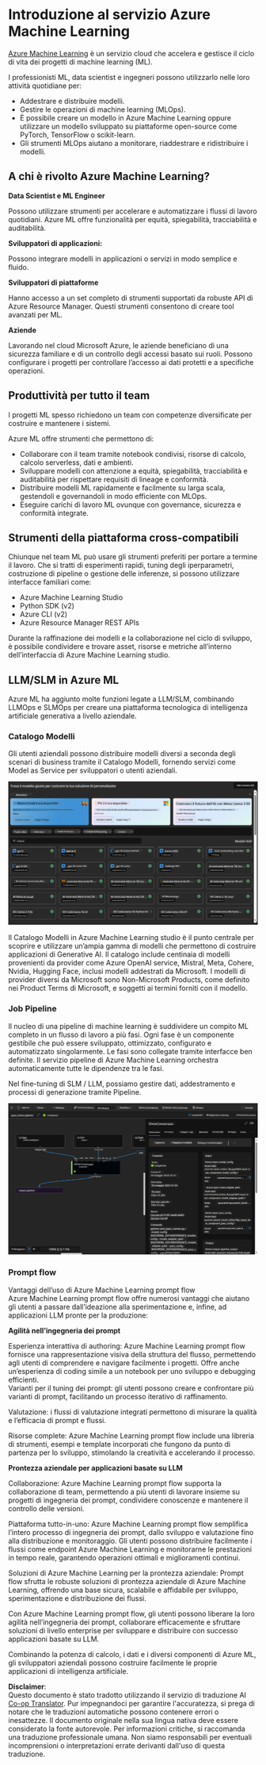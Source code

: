 <!--
CO_OP_TRANSLATOR_METADATA:
{
  "original_hash": "7fe541373802e33568e94e13226d463c",
  "translation_date": "2025-05-09T22:19:32+00:00",
  "source_file": "md/03.FineTuning/Introduce_AzureML.md",
  "language_code": "it"
}
-->
# **Introduzione al servizio Azure Machine Learning**

[Azure Machine Learning](https://ml.azure.com?WT.mc_id=aiml-138114-kinfeylo) è un servizio cloud che accelera e gestisce il ciclo di vita dei progetti di machine learning (ML).

I professionisti ML, data scientist e ingegneri possono utilizzarlo nelle loro attività quotidiane per:

- Addestrare e distribuire modelli.
- Gestire le operazioni di machine learning (MLOps).
- È possibile creare un modello in Azure Machine Learning oppure utilizzare un modello sviluppato su piattaforme open-source come PyTorch, TensorFlow o scikit-learn.
- Gli strumenti MLOps aiutano a monitorare, riaddestrare e ridistribuire i modelli.

## A chi è rivolto Azure Machine Learning?

**Data Scientist e ML Engineer**

Possono utilizzare strumenti per accelerare e automatizzare i flussi di lavoro quotidiani.
Azure ML offre funzionalità per equità, spiegabilità, tracciabilità e auditabilità.

**Sviluppatori di applicazioni:**

Possono integrare modelli in applicazioni o servizi in modo semplice e fluido.

**Sviluppatori di piattaforme**

Hanno accesso a un set completo di strumenti supportati da robuste API di Azure Resource Manager.
Questi strumenti consentono di creare tool avanzati per ML.

**Aziende**

Lavorando nel cloud Microsoft Azure, le aziende beneficiano di una sicurezza familiare e di un controllo degli accessi basato sui ruoli.
Possono configurare i progetti per controllare l’accesso ai dati protetti e a specifiche operazioni.

## Produttività per tutto il team

I progetti ML spesso richiedono un team con competenze diversificate per costruire e mantenere i sistemi.

Azure ML offre strumenti che permettono di:
- Collaborare con il team tramite notebook condivisi, risorse di calcolo, calcolo serverless, dati e ambienti.
- Sviluppare modelli con attenzione a equità, spiegabilità, tracciabilità e auditabilità per rispettare requisiti di lineage e conformità.
- Distribuire modelli ML rapidamente e facilmente su larga scala, gestendoli e governandoli in modo efficiente con MLOps.
- Eseguire carichi di lavoro ML ovunque con governance, sicurezza e conformità integrate.

## Strumenti della piattaforma cross-compatibili

Chiunque nel team ML può usare gli strumenti preferiti per portare a termine il lavoro.
Che si tratti di esperimenti rapidi, tuning degli iperparametri, costruzione di pipeline o gestione delle inferenze, si possono utilizzare interfacce familiari come:
- Azure Machine Learning Studio
- Python SDK (v2)
- Azure CLI (v2)
- Azure Resource Manager REST APIs

Durante la raffinazione dei modelli e la collaborazione nel ciclo di sviluppo, è possibile condividere e trovare asset, risorse e metriche all’interno dell’interfaccia di Azure Machine Learning studio.

## **LLM/SLM in Azure ML**

Azure ML ha aggiunto molte funzioni legate a LLM/SLM, combinando LLMOps e SLMOps per creare una piattaforma tecnologica di intelligenza artificiale generativa a livello aziendale.

### **Catalogo Modelli**

Gli utenti aziendali possono distribuire modelli diversi a seconda degli scenari di business tramite il Catalogo Modelli, fornendo servizi come Model as Service per sviluppatori o utenti aziendali.

![models](../../../../translated_images/models.2450411eac222e539ffb55785a8f550d01be1030bd8eb67c9c4f9ae4ca5d64be.it.png)

Il Catalogo Modelli in Azure Machine Learning studio è il punto centrale per scoprire e utilizzare un’ampia gamma di modelli che permettono di costruire applicazioni di Generative AI. Il catalogo include centinaia di modelli provenienti da provider come Azure OpenAI service, Mistral, Meta, Cohere, Nvidia, Hugging Face, inclusi modelli addestrati da Microsoft. I modelli di provider diversi da Microsoft sono Non-Microsoft Products, come definito nei Product Terms di Microsoft, e soggetti ai termini forniti con il modello.

### **Job Pipeline**

Il nucleo di una pipeline di machine learning è suddividere un compito ML completo in un flusso di lavoro a più fasi. Ogni fase è un componente gestibile che può essere sviluppato, ottimizzato, configurato e automatizzato singolarmente. Le fasi sono collegate tramite interfacce ben definite. Il servizio pipeline di Azure Machine Learning orchestra automaticamente tutte le dipendenze tra le fasi.

Nel fine-tuning di SLM / LLM, possiamo gestire dati, addestramento e processi di generazione tramite Pipeline.

![finetuning](../../../../translated_images/finetuning.b52e4aa971dfd8d3c668db913a2b419380533bd3a920d227ec19c078b7b3f309.it.png)

### **Prompt flow**

Vantaggi dell’uso di Azure Machine Learning prompt flow  
Azure Machine Learning prompt flow offre numerosi vantaggi che aiutano gli utenti a passare dall’ideazione alla sperimentazione e, infine, ad applicazioni LLM pronte per la produzione:

**Agilità nell’ingegneria dei prompt**

Esperienza interattiva di authoring: Azure Machine Learning prompt flow fornisce una rappresentazione visiva della struttura del flusso, permettendo agli utenti di comprendere e navigare facilmente i progetti. Offre anche un’esperienza di coding simile a un notebook per uno sviluppo e debugging efficienti.  
Varianti per il tuning dei prompt: gli utenti possono creare e confrontare più varianti di prompt, facilitando un processo iterativo di raffinamento.

Valutazione: i flussi di valutazione integrati permettono di misurare la qualità e l’efficacia di prompt e flussi.

Risorse complete: Azure Machine Learning prompt flow include una libreria di strumenti, esempi e template incorporati che fungono da punto di partenza per lo sviluppo, stimolando la creatività e accelerando il processo.

**Prontezza aziendale per applicazioni basate su LLM**

Collaborazione: Azure Machine Learning prompt flow supporta la collaborazione di team, permettendo a più utenti di lavorare insieme su progetti di ingegneria dei prompt, condividere conoscenze e mantenere il controllo delle versioni.

Piattaforma tutto-in-uno: Azure Machine Learning prompt flow semplifica l’intero processo di ingegneria dei prompt, dallo sviluppo e valutazione fino alla distribuzione e monitoraggio. Gli utenti possono distribuire facilmente i flussi come endpoint Azure Machine Learning e monitorarne le prestazioni in tempo reale, garantendo operazioni ottimali e miglioramenti continui.

Soluzioni di Azure Machine Learning per la prontezza aziendale: Prompt flow sfrutta le robuste soluzioni di prontezza aziendale di Azure Machine Learning, offrendo una base sicura, scalabile e affidabile per sviluppo, sperimentazione e distribuzione dei flussi.

Con Azure Machine Learning prompt flow, gli utenti possono liberare la loro agilità nell’ingegneria dei prompt, collaborare efficacemente e sfruttare soluzioni di livello enterprise per sviluppare e distribuire con successo applicazioni basate su LLM.

Combinando la potenza di calcolo, i dati e i diversi componenti di Azure ML, gli sviluppatori aziendali possono costruire facilmente le proprie applicazioni di intelligenza artificiale.

**Disclaimer**:  
Questo documento è stato tradotto utilizzando il servizio di traduzione AI [Co-op Translator](https://github.com/Azure/co-op-translator). Pur impegnandoci per garantire l'accuratezza, si prega di notare che le traduzioni automatiche possono contenere errori o inesattezze. Il documento originale nella sua lingua nativa deve essere considerato la fonte autorevole. Per informazioni critiche, si raccomanda una traduzione professionale umana. Non siamo responsabili per eventuali incomprensioni o interpretazioni errate derivanti dall'uso di questa traduzione.